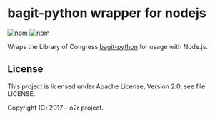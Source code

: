 # bagit-python wrapper for nodejs

[![npm](https://img.shields.io/npm/v/bagit.svg)]() [![npm](https://img.shields.io/npm/dt/bagit.svg)]()

Wraps the Library of Congress [bagit-python](https://github.com/LibraryOfCongress/bagit-python) for usage with Node.js.

## License

This project is licensed under Apache License, Version 2.0, see file LICENSE.

Copyright (C) 2017 - o2r project.
